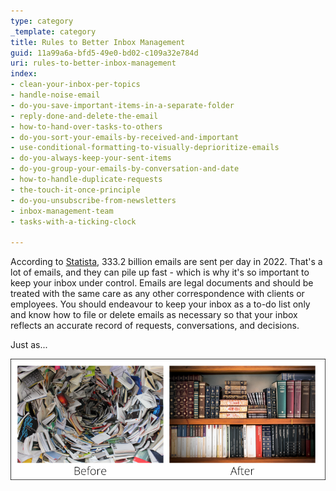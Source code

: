 ```yaml
---
type: category
_template: category
title: Rules to Better Inbox Management
guid: 11a99a6a-bfd5-49e0-bd02-c109a32e784d
uri: rules-to-better-inbox-management
index:
- clean-your-inbox-per-topics
- handle-noise-email
- do-you-save-important-items-in-a-separate-folder
- reply-done-and-delete-the-email
- how-to-hand-over-tasks-to-others
- do-you-sort-your-emails-by-received-and-important
- use-conditional-formatting-to-visually-deprioritize-emails
- do-you-always-keep-your-sent-items
- do-you-group-your-emails-by-conversation-and-date
- how-to-handle-duplicate-requests
- the-touch-it-once-principle
- do-you-unsubscribe-from-newsletters
- inbox-management-team
- tasks-with-a-ticking-clock

---
```


According to [Statista](https://www.statista.com/statistics/456500/daily-number-of-e-mails-worldwide/), 333.2 billion emails are sent per day in 2022. That's a lot of emails, and they can pile up fast - which is why it's so important to keep your inbox under control. Emails are legal documents and should be treated with the same care as any other correspondence with clients or employees. You should endeavour to keep your inbox as a to-do list only and know how to file or delete emails as necessary so that your inbox reflects an accurate record of requests, conversations, and decisions.

Just as...

![Figure: Don't let your inbox become a vortex of doom - keep it organized!](rules-to-better-inbox-management.png)
